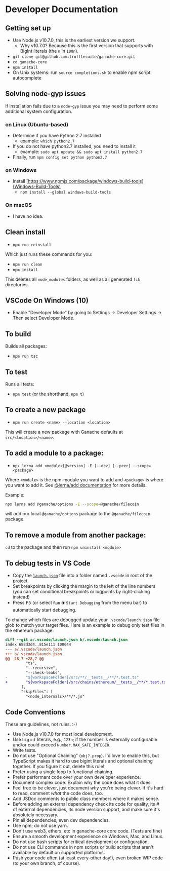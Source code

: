 # Developer Documentation

## Getting set up

 * Use Node.js v10.7.0, this is the earliest version we support.
   * Why v10.7.0? Because this is the first version that supports with BigInt literals (the `n` in `100n`).
 * `git clone git@github.com:trufflesuite/ganache-core.git`
 * `cd ganache-core`
 * `npm install`
 * On Unix systems: run `source completions.sh` to enable npm script autocomplete

## Solving node-gyp issues

If installation fails due to a `node-gyp` issue you may need to perform some additional system configuration.

### on Linux (Ubuntu-based)

 * Determine if you have Python 2.7 installed
   * example: `which python2.7`
 * If you do not have python2.7 installed, you need to install it
   * example: `sudo apt update && sudo apt install python2.7`
 * Finally, run `npm config set python python2.7`

### on Windows

 * Install [https://www.npmjs.com/package/windows-build-tools](Windows-Build-Tools)
   * `npm install --global windows-build-tools`

### On macOS

 * I have no idea.

## Clean install

 * `npm run reinstall`

Which just runs these commands for you:

 * `npm run clean`
 * `npm install`

 This deletes all `node_modules` folders, as well as all generated `lib`
 directories.

## VSCode On Windows (10)

 * Enable "Developer Mode" by going to Settings -> Developer Settings -> Then select Developer Mode.

## To build

Builds all packages:

 * `npm run tsc`

## To test

Runs all tests:

 * `npm test` (or the shorthand, `npm t`)

## To create a new package

 * `npm run create <name> --location <location>`

This will create a new package with Ganache defaults at `src/<location>/<name>`.

## To add a module to a package:

 * `npx lerna add <module>[@version] -E [--dev] [--peer] --scope=<package>`

Where `<module>` is the npm-module you want to add and `<package>` is where you want to add it. See 
[@lerna/add documentation](https://github.com/lerna/lerna/tree/master/commands/add) for more details.

Example:

```bash
npx lerna add @ganache/options -E --scope=@ganache/filecoin
```

will add our local `@ganache/options` package to the `@ganache/filecoin` package.

## To remove a module from another package:

`cd` to the package and then run `npm uninstall <module>`

## To debug tests in VS Code

 * Copy the [`launch.json`](./launch.json) file into a folder named `.vscode` in root of the project.
 * Set breakpoints by clicking the margin to the left of the line numbers (you can set conditional breakpoints or 
 logpoints by right-clicking instead)
 * Press <kbd>F5</kbd> (or select `Run` 🡺 `Start Debugging` from the menu bar) to automatically start debugging.

To change which files are debugged update your `.vscode/launch.json` file glob to match your target files. Here is an 
example to debug only test files in the ethereum package:

```diff
diff --git a/.vscode/launch.json b/.vscode/launch.json
index 688d3d4..815e111 100644
--- a/.vscode/launch.json
+++ b/.vscode/launch.json  
@@ -28,7 +28,7 @@
         "ts",
         "--recursive",
         "--check-leaks",
-        "${workspaceFolder}/src/**/__tests__/**/*.test.ts"
+        "${workspaceFolder}/src/chains/ethereum/__tests__/**/*.test.ts"
       ],
       "skipFiles": [
         "<node_internals>/**/*.js"
```

## Code Conventions

These are guidelines, not rules. :-)

 * Use Node.js v10.7.0 for most local development.
 * Use `bigint` literals, e.g., `123n`; if the number is externally configurable and/or could exceed
  `Number.MAX_SAFE_INTEGER`.
 * Write tests.
 * Do not use "Optional Chaining" (`obj?.prop`). I'd love to enable this, but TypeScript makes it hard to use bigint
  literals and optional chaining together. If you figure it out, delete this rule!
 * Prefer using a single loop to functional chaining.
 * Prefer performant code over your own developer experience.
 * Document complex code. Explain why the code does what it does.
 * Feel free to be clever, just document _why_ you're being clever. If it's hard to read, comment _what_ the code does,
  too.
 * Add JSDoc comments to public class members where it makes sense.
 * Before adding an external dependency check its code for quality, its # of external dependencies, its node version
  support, and make sure it's absolutely necessary.
 * Pin all dependencies, even dev dependencies.
 * Use npm; do not use yarn.
 * Don't use web3, ethers, etc in ganache-core core code. (Tests are fine)
 * Ensure a smooth development experience on Windows, Mac, and Linux.
 * Do not use bash scripts for critical development or configuration.
 * Do not use CLI commands in npm scripts or build scripts that aren't available by default on supported platforms.
 * Push your code often (at least every-other day!), even broken WIP code (to your own branch, of course).
